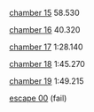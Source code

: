 [chamber 15](testchmb_a_10.dem) 58.530

[chamber 16](testchmb_a_11.dem) 40.320

[chamber 17](testchmb_a_13.dem) 1:28.140

[chamber 18](testchmb_a_14.dem) 1:45.270

[chamber 19](testchmb_a_15.dem) 1:49.215

[escape 00](escape_00.dem) (fail)
